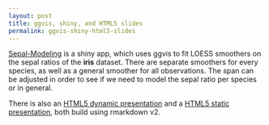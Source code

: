 ```yaml
---
layout: post
title: ggvis, shiny, and HTML5 slides
permalink: ggvis-shiny-html5-slides
---
```

[Sepal-Modeling](http://bquast.shinyapps.io/Iris-App) is a shiny app,
which uses ggvis to fit LOESS smoothers on the sepal ratios of the **iris** dataset.
There are separate smoothers  for every species, as well as a general smoother for all observations.
The span can be adjusted in order to see if we need to model the sepal ratio per species or in general.

There is also an [HTML5 dynamic presentation](http://bquast.shinyapps.io/Iris-Presentation)
and a [HTML5 static presentation](http://bquast.github.io/Iris-Presentation), both build using rmarkdown v2.
